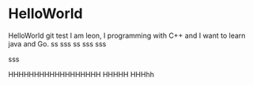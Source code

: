 # HelloWorld
HelloWorld git test
I am leon, I programming with C++ and I want to learn java and Go.
ss
sss
ss
sss
sss


sss




HHHHHHHHHHHHHHHHHH
HHHHH
HHHhh
